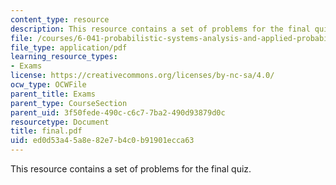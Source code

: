 ```yaml
---
content_type: resource
description: This resource contains a set of problems for the final quiz.
file: /courses/6-041-probabilistic-systems-analysis-and-applied-probability-spring-2006/ed0d53a45a8e82e7b4c0b91901ecca63_final.pdf
file_type: application/pdf
learning_resource_types:
- Exams
license: https://creativecommons.org/licenses/by-nc-sa/4.0/
ocw_type: OCWFile
parent_title: Exams
parent_type: CourseSection
parent_uid: 3f50fede-490c-c6c7-7ba2-490d93879d0c
resourcetype: Document
title: final.pdf
uid: ed0d53a4-5a8e-82e7-b4c0-b91901ecca63
---
```

This resource contains a set of problems for the final quiz.